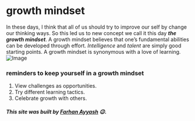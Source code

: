 # growth mindset
In these days, I think that all of us should try to improve our self by change our thinking ways.
So this led us to new concept we call it this day **_the growth mindset_**.
A growth mindset believes that one’s fundamental abilities can be developed through effort.
*Intelligence* and *talent* are simply good starting points. A growth mindset is synonymous with a love of learning.  
![Image](https://teacherbooker.com/wp-content/uploads/2017/10/Blog-pic-growth-mindset.jpg)

###  reminders to keep yourself in a growth mindset
1. View challenges as opportunities.
2. Try different learning tactics.
3. Celebrate growth with others.

##### This site was built by [Farhan Ayyash](https://github.com/farhanayyash) :wink:.

